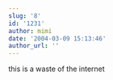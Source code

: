 ```yaml
---
slug: '8'
id: '1231'
author: mimi
date: '2004-03-09 15:13:46'
author_url: ''
---
```

this is a waste of the internet
